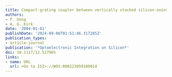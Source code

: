 ```yaml
---
title: Compact-grating coupler between vertically stacked silicon-oninsulator waveguides
authors:
- P. Dong
- A. G. Kirk
date: '2004-01-01'
publishDate: '2024-09-06T01:51:46.317285Z'
publication_types:
- article-journal
publication: '*Optoelectronic Integration on Silicon*'
doi: 10.1117/12.527965
links:
- name: URL
  url: <Go to ISI>://WOS:000223059100014
---
```

